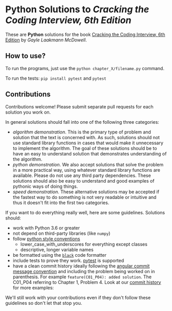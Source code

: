 # Python Solutions to *Cracking the Coding Interview, 6th Edition*


These are **Python** solutions for the book [Cracking the Coding Interview, 6th Edition](https://www.careercup.com/book) by *Gayle Laakmann McDowell*.

## How to use?

To run the programs, just use the `python chapter_X/filename.py` command.

To run the tests: `pip install pytest` and `pytest`

## Contributions

Contributions welcome! Please submit separate pull requests for each solution you work on.

In general solutions should fall into one of the following three categories:
 - *algorithm demonstration*.  This is the primary type of problem and solution that the text is concerned with. As
 such, solutions should not use standard library functions in cases that would make it unnecessary to implement the
 algorithm.  The goal of these solutions should be to have an easy to understand solution that demonstrates
 understanding of the algorithm.
 - *python demonstration*.  We also accept solutions that solve the problem in a more practical way, using whatever
 standard library functions are available.  Please do not use any third party dependencies.  These solutions should
 also be easy to understand and good examples of pythonic ways of doing things.
 - *speed demonstration*.  These alternative solutions may be accepted if the fastest way to do something is not very
 readable or intuitive and thus it doesn't fit into the first two categories.

If you want to do everything really well, here are some guidelines. Solutions should:
 - work with Python 3.6 or greater
 - not depend on third-party libraries (like `numpy`)
 - follow [python style conventions](https://www.python.org/dev/peps/pep-0008/)
   - lower_case_with_underscores for everything except classes
   - descriptive, longer variable names
 - be formatted using the [`black`](https://black.readthedocs.io/en/stable/) code formatter
 - include tests to prove they work. [pytest](https://docs.pytest.org/en/stable/) is supported
 - have a clean commit history ideally following the
 [angular commit message convention](https://github.com/angular/angular/blob/master/CONTRIBUTING.md#type)
 and including the problem being worked on in parenthesis. For example `feature(C01_P04): added solution`.  The C01_P04
 referring to Chapter 1, Problem 4.  Look at our [commit history](https://github.com/careercup/CtCI-6th-Edition-Python/commits/master) for more examples:

We'll still work with your contributions even if they don't follow these guidelines so don't let that stop you.
